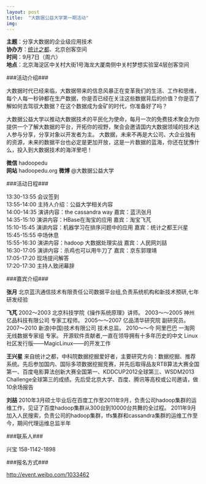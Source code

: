 ```yaml
---
layout: post
title:  "大数据公益大学第一期活动"
img: 
---
```



**主题**：分享大数据的企业级应用技术  
**协办方**：[统计之都](http://cos.name)、北京创客空间  
**时间**：9月7日（周六）  
**地点**：北京海淀区中关村大街1号海龙大厦南侧中关村梦想实验室4层创客空间

###活动介绍###

大数据时代已经来临，大数据带来的信息风暴正在变革我们的生活、工作和思维，每个人每一秒钟都在生产数据，你是否已经在关注这些数据背后的价值？你是否了解如何去驾驭大数据？在这个数据成为金矿的时代，你准备好了吗？

<!-- more -->

大数据公益大学以推动大数据技术的平民化为使命，每月一次的免费技术聚会为你提供一个了解大数据的平台，开拓你的视野，聚会会邀请国内大数据领域的技术达人参与分享，分享对象以开发者为主。 大数据，未来不再是大公司、大企业独有的资源，未来的数据平台也必定是更加开放，这是一片数据的蓝海，你还在犹豫什么，投入到大数据技术的海洋里吧！

**微信** hadoopedu  
**网站** hadoopedu.org
**微博** @大数据公益大学


###活动日程###

13:30-13:55    会议签到  
13:55-14:00    主持人介绍：公益大学相关内容  
14:00-14:35    演讲内容：the cassandra way 嘉宾：蓝汛张月  
14:35-15:10    演讲内容：HBase在淘宝的应用 嘉宾：淘宝飞芃  
15:10-15:45    演讲内容：机器学习在排序问题中的应用 嘉宾：统计之都王兴星  
15:45-15:55    中场休息  
15:55-16:30    演讲内容：hadoop 大数据处理实战 嘉宾：人民网刘喆  
16:30-17:05    演讲内容：杀鸡也可以用牛刀了 嘉宾：京东郭理靖  
17:05-17:20    现场提问解答  
17:20-17:30    主持人致闭幕辞  

###嘉宾介绍###

**张月**   北京蓝汛通信技术有限责任公司数据平台组,负责系统机构和新技术预研,七年研发经验

**飞芃**  2002～2003 北京科技学院《操作系统原理》讲师。 2003〜～2005 神州亿品科技有限公司 专家工程师。 2005〜～2007 亿品清华研究院 副研究员。 2007～2010 新浪(中国)技术有限公司 技术总监。 2010〜～今 阿里巴巴 一淘网 无线数据专家组 专家。 开源软件贡献者,一直在领导拥有十多年历史的中文 Linux社区发行版——MagicLinux——的开发工作

**王兴星**   来自统计之都，中科院数据挖掘爱好者，主要研究方向：数据挖掘、推荐系统。先后参加国内、国际多项数据挖掘竞赛，并先后取得品友RTB算法大赛全国第一、百度电影算法创新大赛全国第一、KDDCUP2012全球第三、WSDM2013 Challenge全球第三的成绩。先后受北京大学、百度、腾讯等高校或公司邀请，做10余场报告

**刘喆**   2010年3月硕士毕业后在百度工作至2011年9月，负责公司hadoop集群的运维工作，见证了百度hadoop集群从300台到10000台共舞的全过程。 2011年9月加入人民搜索，负责公司的hadoop集群，tfs集群和cassandra集群的运维工作至今，期间代理运维总监半年

###联系人###

兴宝 158-1142-1898

###报名方式###

<http://event.weibo.com/1033462>